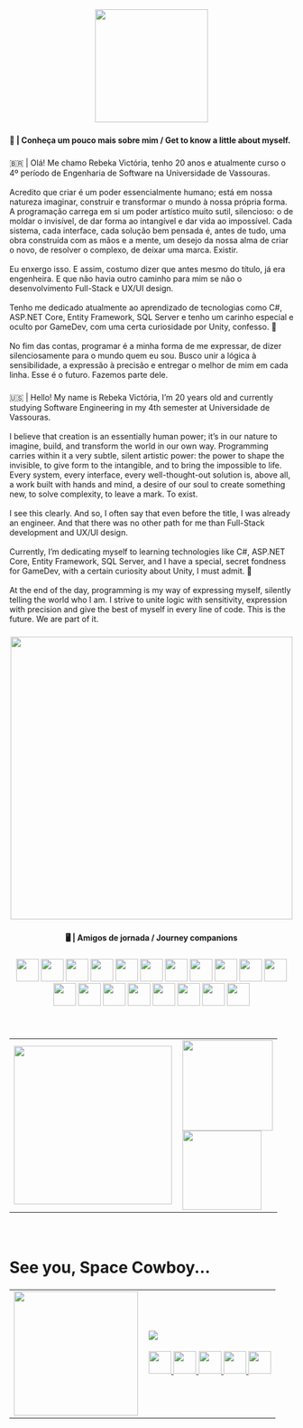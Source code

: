 <div align="center">
  <img height="200" src="https://i.imgur.com/RWvXUgR.png" />
</div>

###

<h4 align="left">🌿 | Conheça um pouco mais sobre mim / Get to know a little about myself.</h4>

###

<p align="left">🇧🇷 | Olá! Me chamo Rebeka Victória, tenho 20 anos e atualmente curso o 4º período de Engenharia de Software na Universidade de Vassouras.<br><br>Acredito que criar é um poder essencialmente humano; está em nossa natureza imaginar, construir e transformar o mundo à nossa própria forma. A programação carrega em si um poder artístico muito sutil, silencioso: o de moldar o invisível, de dar forma ao intangível e dar vida ao impossível. Cada sistema, cada interface, cada solução bem pensada é, antes de tudo, uma obra construída com as mãos e a mente, um desejo da nossa alma de criar o novo, de resolver o complexo, de deixar uma marca. Existir.<br><br>Eu enxergo isso. E assim, costumo dizer que antes mesmo do título, já era engenheira. E que não havia outro caminho para mim se não o desenvolvimento Full-Stack e UX/UI design.<br><br>Tenho me dedicado atualmente ao aprendizado de tecnologias como C#, ASP.NET Core, Entity Framework, SQL Server e tenho um carinho especial e oculto por GameDev, com uma certa curiosidade por Unity, confesso. 👀<br><br>No fim das contas, programar é a minha forma de me expressar, de dizer silenciosamente para o mundo quem eu sou. Busco unir a lógica à sensibilidade, a expressão à precisão e entregar o melhor de mim em cada linha. Esse é o futuro. Fazemos parte dele.</p>

###

<p align="left">🇺🇸 | Hello! My name is Rebeka Victória, I’m 20 years old and currently studying Software Engineering in my 4th semester at Universidade de Vassouras.<br><br>I believe that creation is an essentially human power; it’s in our nature to imagine, build, and transform the world in our own way. Programming carries within it a very subtle, silent artistic power: the power to shape the invisible, to give form to the intangible, and to bring the impossible to life. Every system, every interface, every well-thought-out solution is, above all, a work built with hands and mind, a desire of our soul to create something new, to solve complexity, to leave a mark. To exist.<br><br>I see this clearly. And so, I often say that even before the title, I was already an engineer. And that there was no other path for me than Full-Stack development and UX/UI design.<br><br>Currently, I’m dedicating myself to learning technologies like C#, ASP.NET Core, Entity Framework, SQL Server, and I have a special, secret fondness for GameDev, with a certain curiosity about Unity, I must admit. 👀<br><br>At the end of the day, programming is my way of expressing myself, silently telling the world who I am. I strive to unite logic with sensitivity, expression with precision and give the best of myself in every line of code. This is the future. We are part of it.</p>

###

<div align="center">
  <img height="500" src="https://i.imgur.com/SGooFoE.png" />
</div>

###

<h4 align="center">🖥️ | Amigos de jornada / Journey companions</h4>

###

<div align="center">
  <img src="https://cdn.jsdelivr.net/gh/devicons/devicon/icons/csharp/csharp-original.svg" height="40" />
  <img src="https://cdn.jsdelivr.net/gh/devicons/devicon/icons/lua/lua-original.svg" height="40" />
  <img src="https://cdn.jsdelivr.net/gh/devicons/devicon/icons/python/python-original.svg" height="40" />
  <img src="https://cdn.jsdelivr.net/gh/devicons/devicon/icons/javascript/javascript-original.svg" height="40" />
  <img src="https://cdn.jsdelivr.net/gh/devicons/devicon/icons/html5/html5-original.svg" height="40" />
  <img src="https://cdn.jsdelivr.net/gh/devicons/devicon/icons/css3/css3-original.svg" height="40" />
  <img src="https://cdn.jsdelivr.net/gh/devicons/devicon/icons/windows8/windows8-original.svg" height="40" />
  <img src="https://cdn.jsdelivr.net/gh/devicons/devicon/icons/jetbrains/jetbrains-original.svg" height="40" />
  <img src="https://cdn.jsdelivr.net/gh/devicons/devicon/icons/visualstudio/visualstudio-plain.svg" height="40" />
  <img src="https://cdn.jsdelivr.net/gh/devicons/devicon/icons/jupyter/jupyter-original.svg" height="40" />
  <img src="https://cdn.jsdelivr.net/gh/devicons/devicon/icons/anaconda/anaconda-original.svg" height="40" />
  <img src="https://cdn.jsdelivr.net/gh/devicons/devicon/icons/flask/flask-original.svg" height="40" />
  <img src="https://cdn.jsdelivr.net/gh/devicons/devicon/icons/sqlalchemy/sqlalchemy-original.svg" height="40" />
  <img src="https://cdn.jsdelivr.net/gh/devicons/devicon/icons/dotnetcore/dotnetcore-original.svg" height="40" />
  <img src="https://cdn.jsdelivr.net/gh/devicons/devicon/icons/microsoftsqlserver/microsoftsqlserver-plain.svg" height="40" />
  <img src="https://cdn.jsdelivr.net/gh/devicons/devicon/icons/unity/unity-original.svg" height="40" />
  <img src="https://cdn.jsdelivr.net/gh/devicons/devicon/icons/mysql/mysql-original.svg" height="40" />
  <img src="https://cdn.jsdelivr.net/gh/devicons/devicon/icons/figma/figma-original.svg" height="40" />
  <img src="https://cdn.jsdelivr.net/gh/devicons/devicon/icons/photoshop/photoshop-plain.svg" height="40" />
</div>

###

<br clear="both">

<table>
  <tr>
    <td>
      <img align="left" height="280" src="https://media4.giphy.com/media/v1.Y2lkPTc5MGI3NjExcTJnOWs0YzE3emNydG9qbmtuYnhkMHE0bWlwcDJtNjExZW8yMDlxeiZlcD12MV9pbnRlcm5hbF9naWZfYnlfaWQmY3Q9Zw/3osxYlSDn290VbV076/giphy.gif" />
    </td>
    <td>
      <img src="https://github-readme-stats.vercel.app/api?username=Tesfild&hide_title=true&hide_rank=false&show_icons=false&include_all_commits=true&count_private=true&disable_animations=false&theme=kacho_ga&locale=en&hide_border=true&order=1" height="160" />
      <br>
      <img src="https://github-readme-stats.vercel.app/api/top-langs?username=Tesfild&locale=en&hide_title=true&layout=compact&card_width=300&langs_count=5&theme=moltack&hide_border=true&order=2" height="140" />
    </td>
  </tr>
</table>

###

<br clear="both">

<h1 align="left">See you, Space Cowboy...</h1>

###

<table>
  <tr>
    <td>
      <img align="left" height="220" src="https://media3.giphy.com/media/v1.Y2lkPTc5MGI3NjExcmkzZGhkZjA5a3g3bndmdjFta2wzaGlwdmNsbmh6ZTFiejY1aXg5ZiZlcD12MV9pbnRlcm5hbF9naWZfYnlfaWQmY3Q9Zw/4MxLhxhOqCqYw/giphy.gif" />
    </td>
    <td>
      <a href="https://open.spotify.com/user/gdyzuj443dkoxdlckdfnjkkm2">
        <img src="https://spotify-recently-played-readme.vercel.app/api?user=gdyzuj443dkoxdlckdfnjkkm2&count=3&unique=true" />
      </a>
      <br><br>
      <div>
        <a href="https://www.linkedin.com/in/rkvictoria/" target="_blank">
          <img src="https://raw.githubusercontent.com/maurodesouza/profile-readme-generator/master/src/assets/icons/social/linkedin/default.svg" width="40" />
        </a>
        <a href="mailto:rebekavictoriabs@gmail.com" target="_blank">
          <img src="https://raw.githubusercontent.com/maurodesouza/profile-readme-generator/master/src/assets/icons/social/gmail/default.svg" width="40" />
        </a>
        <a href="https://www.instagram.com/rebbekka_/" target="_blank">
          <img src="https://raw.githubusercontent.com/maurodesouza/profile-readme-generator/master/src/assets/icons/social/instagram/default.svg" width="40" />
        </a>
        <a href="https://discord.com/users/reyvolucion" target="_blank">
          <img src="https://raw.githubusercontent.com/maurodesouza/profile-readme-generator/master/src/assets/icons/social/discord/default.svg" width="40" />
        </a>
        <a href="https://tesfild.itch.io/" target="_blank">
          <img src="https://raw.githubusercontent.com/maurodesouza/profile-readme-generator/master/src/assets/icons/social/itch/default.svg" width="40" />
        </a>
      </div>
    </td>
  </tr>
</table>
